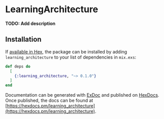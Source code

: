 # LearningArchitecture

**TODO: Add description**

## Installation

If [available in Hex](https://hex.pm/docs/publish), the package can be installed
by adding `learning_architecture` to your list of dependencies in `mix.exs`:

```elixir
def deps do
  [
    {:learning_architecture, "~> 0.1.0"}
  ]
end
```

Documentation can be generated with [ExDoc](https://github.com/elixir-lang/ex_doc)
and published on [HexDocs](https://hexdocs.pm). Once published, the docs can
be found at [https://hexdocs.pm/learning_architecture](https://hexdocs.pm/learning_architecture).

